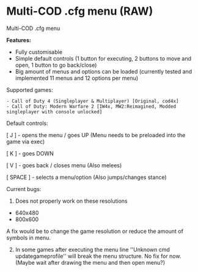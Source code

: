 # Multi-COD .cfg menu (RAW)

Multi-COD .cfg menu

**Features:** 

- Fully customisable
- Simple default controls (1 button for executing, 2 buttons to move and open, 1 button to go back/close)
- Big amount of menus and options can be loaded (currently tested and implemented 11 menus and 12 options per menu)

Supported games:
~~~~
- Call of Duty 4 (Singleplayer & Multiplayer) [Original, cod4x]
- Call of Duty: Modern Warfare 2 [IW4x, MW2:Reimagined, Modded singleplayer with console unlocked]
~~~~

Default controls:

[ J ] - opens the menu / goes UP (Menu needs to be preloaded into the game via exec)

[ K ] - goes DOWN

[ V ] - goes back / closes menu (Also melees)

[ SPACE ] - selects a menu/option (Also jumps/changes stance)

Current bugs:
1. Does not properly work on these resolutions
 
- 640x480
- 800x600

A fix would be to change the game resolution or reduce the amount of symbols in menu.

2. In some games after executing the menu line ''Unknown cmd updategameprofile'' will break the menu structure.
No fix for now. (Maybe wait after drawing the menu and then open menu?)
